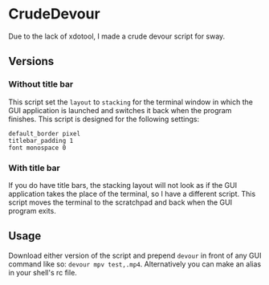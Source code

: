 # CrudeDevour
Due to the lack of xdotool, I made a crude devour script for sway.

## Versions
### Without title bar
This script set the `layout` to `stacking` for the terminal window in which the GUI application is launched and switches it back when the program finishes. This script is designed for the following settings:
```
default_border pixel
titlebar_padding 1
font monospace 0
```

### With title bar
If you do have title bars, the stacking layout will not look as if the GUI application takes the place of the terminal, so I have a different script.
This script moves the terminal to the scratchpad and back when the GUI program exits.

## Usage
Download either version of the script and prepend `devour` in front of any GUI command like so: `devour mpv test,.mp4`.
Alternatively you can make an alias in your shell's rc file.
